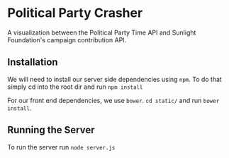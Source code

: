 Political Party Crasher
=======================

A visualization between the Political Party Time API and Sunlight Foundation's campaign contribution API.

Installation
------------
We will need to install our server side dependencies using `npm`. To do that simply cd into the root dir and run `npm install`

For our front end dependencies, we use `bower`. `cd static/` and run `bower install`.

Running the Server
------------------
To run the server run `node server.js`
